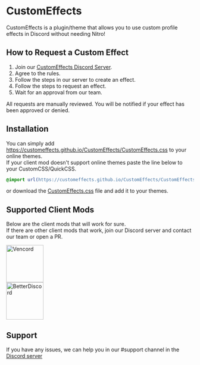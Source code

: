 # CustomEffects
CustomEffects is a plugin/theme that allows you to use custom profile effects in Discord without needing Nitro!

## How to Request a Custom Effect
1. Join our [CustomEffects Discord Server][server].
2. Agree to the rules.
3. Follow the steps in our server to create an effect.
4. Follow the steps to request an effect.
5. Wait for an approval from our team.

All requests are manually reviewed.
You will be notified if your effect has been approved or denied.

## Installation
You can simply add https://customeffects.github.io/CustomEffects/CustomEffects.css to your online themes.
<br>If your client mod doesn't support online themes paste the line below to your CustomCSS/QuickCSS.
```css
@import url(https://customeffects.github.io/CustomEffects/CustomEffects.css);
```
or download the [CustomEffects.css][themelink] file and add it to your themes.

## Supported Client Mods
Below are the client mods that will work for sure.
<br>If there are other client mods that work, join our Discord server and contact our team or open a PR.
<div style="display: grid;">
  <a href="https://vencord.dev/"><img src="https://vencord.dev/assets/favicon.png" alt="Vencord" width="100"/></a>
  <a href="https://betterdiscord.app/"><img src="https://betterdiscord.app/resources/branding/logo_solid.png" alt="BetterDiscord" width="100"/></a>
</div>

## Support
If you have any issues, we can help you in our #support channel in the [Discord server][server] 

[db]: https://github.com/CustomEffects/db

[server]: https://discord.gg/EUM3spHREG

[themelink]: https://customeffects.github.io/CustomEffects/CustomEffects.css
